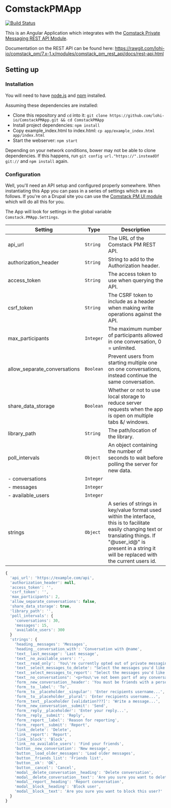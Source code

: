 # ComstackPMApp

[![Build Status](https://travis-ci.org/lohi-io/ComstackPMApp.svg?branch=master)](https://travis-ci.org/lohi-io/ComstackPMApp)

This is an Angular Application which integrates with the [Comstack Private Messaging REST API Module](https://github.com/lohi-io/comstack_pm/tree/7.x-1.x/modules/comstack_pm_rest_api).

Documentation on the REST API can be found here:
https://rawgit.com/lohi-io/comstack_pm/7.x-1.x/modules/comstack_pm_rest_api/docs/rest-api.html

## Setting up

### Installation

You will need to have [node.js](http://www.nodejs.org/) and [npm](http://www.npmjs.com) installed.

Assuming these dependencies are installed:
- Clone this repository and `cd` into it: `git clone https://github.com/lohi-io/ComstackPMApp.git && cd ComstackPMApp`
- Install project dependencies: `npm install`
- Copy example_index.html to index.html: `cp app/example_index.html app/index.html`
- Start the webserver: `npm start`

Depending on your network conditions, bower may not be able to clone dependencies. If this happens, run `git config url."https://".insteadOf git://` and `npm install` again.

### Configuration
Well, you'll need an API setup and configured properly somewhere. When instantiating this App you can pass in a series of settings which are as follows. If you're on a Drupal site you can use the [Comstack PM UI module](https://github.com/lohi-io/comstack_pm_ui) which will do all this for you.

The App will look for settings in the global variable `Comstack.PMApp.Settings`.

| Setting | Type | Description |
| ------------- | ----------- | ----------- |
| api_url | `String` | The URL of the Comstack PM REST API. |
| authorization_header | `String` | String to add to the Authorization header. |
| access_token | `String` | The access token to use when querying the API. |
| csrf_token | `String` | The CSRF token to include as a header when making write operations against the API. |
| max_participants | `Integer` | The maximum number of participants allowed in one conversation, 0 = unlimited. |
| allow_separate_conversations | `Boolean` | Prevent users from starting multiple one on one conversations, instead continue the same conversation. |
| share_data_storage | `Boolean` | Whether or not to use local storage to reduce server requests when the app is open on multiple tabs &/ windows. |
| library_path | `String` | The path/location of the library. |
| poll_intervals | `Object` | An object containing the number of seconds to wait before polling the server for new data. |
| - conversations | `Integer` | |
| - messages | `Integer` | |
| - available_users | `Integer` | |
| strings | `Object` | A series of strings in key/value format used within the interface, this is to facilitate easily changing text or translating things. If "@user_id@" is present in a string it will be replaced with the current users id. |

```javascript
{
  'api_url': 'https://example.com/api',
  'authorization_header': null,
  'access_token': '',
  'csrf_token': '',
  'max_participants': 2,
  'allow_separate_conversations': false,
  'share_data_storage': true,
  'library_path': '',
  'poll_intervals': {
    'conversations': 30,
    'messages': 15,
    'available_users': 300
  }
  'strings': {
    'heading__messages': 'Messages',
    'heading__conversation_with': 'Conversation with @name',
    'text__last_message': 'Last message',
    'text__no_available_users': '',
    'text__read_only': 'You\'re currently opted out of private messaging, <a href="https://.com/user/@user_id@/account-settings">click here</a> to go the the account settings form.',
    'text__select_messages_to_delete': "Select the messages you'd like to delete",
    'text__select_messages_to_report': "Select the messages you'd like to report",
    "text__no_conversations": '<p>You\'ve not been part of any conversations yet!</p><p>Make sure that you've <a href="https://.com/friends/@user_id@">added your friends</a> then start a new conversation.</p>',
    'form__new_conversation__header': 'You must be friends with a person before you can send them messages. <a href="https://.com/user/@user_id@/account-settings">Find and add friends</a>',
    'form__to__label': 'To',
    'form__to__placeholder__singular': 'Enter recipients username...',
    'form__to__placeholder__plural': 'Enter recipients username...',
    'form__text__placeholder [validation???]': 'Write a message...',
    'form__new_conversation__submit': 'Send',
    'form__reply__placeholder': 'Enter your reply...',
    'form__reply__submit': 'Reply',
    'form__report__label': 'Reason for reporting',
    'form__report__submit': 'Report',
    'link__delete': 'Delete',
    'link__report': 'Report',
    'link__block': 'Block',
    'link__no_available_users': 'Find your friends',
    'button__new_conversation': 'New message',
    'button__load_older_messages': 'Load older messages',
    'button__friends_list': 'Friends list',
    'button__ok': 'OK',
    'button__cancel': 'Cancel',
    'modal__delete_conversation__heading': 'Delete conversation',
    'modal__delete_conversation__text': 'Are you sure you want to delete this conversation?',
    'modal__report__heading': 'Report conversation',
    'modal__block__heading': 'Block user',
    'modal__block__text': 'Are you sure you want to block this user?'
  }
}
```
